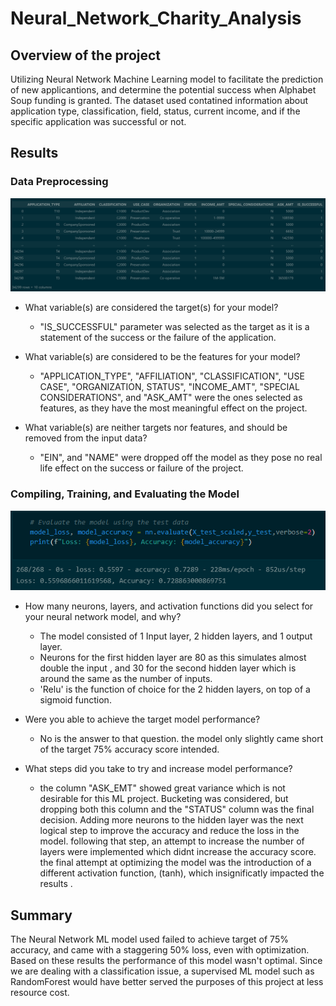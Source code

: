 # Neural_Network_Charity_Analysis

## Overview of the project

Utilizing Neural Network Machine Learning model to facilitate the prediction of new applicantions, and determine the potential success when Alphabet Soup funding is granted. 
The dataset used contatined information about application type, classification, field, status, current income, and if the specific application was successful or not.

## Results

### Data Preprocessing

![PreProcessing](https://github.com/A-Mossa/Neural_Network_Charity_Analysis/blob/main/Imgs/PreprocessingDF.png)

- What variable(s) are considered the target(s) for your model?
  - "IS_SUCCESSFUL" parameter was selected as the target as it is a statement of the success or the failure of the application.
  
- What variable(s) are considered to be the features for your model?
  - "APPLICATION_TYPE", "AFFILIATION", "CLASSIFICATION", "USE CASE", "ORGANIZATION, STATUS", "INCOME_AMT", "SPECIAL CONSIDERATIONS", and "ASK_AMT" were the ones selected as features, as they have the most meaningful effect on the project.
  
- What variable(s) are neither targets nor features, and should be removed from the input data?
  - "EIN", and "NAME" were dropped off the model as they pose no real life effect on the success or failure of the project.

### Compiling, Training, and Evaluating the Model

![Model Evaluation](https://github.com/A-Mossa/Neural_Network_Charity_Analysis/blob/main/Imgs/modelEvalDel2.png)

- How many neurons, layers, and activation functions did you select for your neural network model, and why?
  - The model consisted of 1 Input layer, 2 hidden layers, and 1 output layer.
  - Neurons for the first hidden layer are 80 as this simulates almost double the input , and 30 for the second hidden layer which is around the same as the number of inputs.
  - 'Relu' is the function of choice for the 2 hidden layers, on top of a sigmoid function.

- Were you able to achieve the target model performance?
  - No is the answer to that question. the model only slightly came short of the target 75% accuracy score intended.

- What steps did you take to try and increase model performance?
  - the column "ASK_EMT" showed great variance which is not desirable for this ML project. Bucketing was considered, but dropping both this column and the "STATUS" column was the final decision. Adding more neurons to the hidden layer was the next logical step to improve the accuracy and reduce the loss in the model. following that step, an attempt to increase the number of layers were implemented which didnt increase the accuracy score. the final attempt at optimizing the model was the introduction of a different activation function, (tanh), which insignificatly impacted the results .

## Summary

The Neural Network ML model used failed to achieve target of 75% accuracy, and came with a staggering 50% loss, even with optimization. Based on these results the performance of this model wasn't optimal.
Since we are dealing with a classification issue, a supervised ML model such as RandomForest would have better served the purposes of this project at less resource cost.
